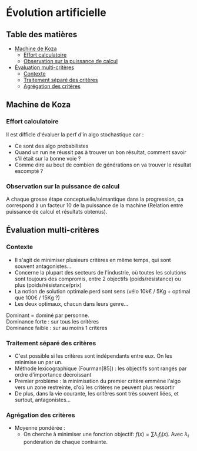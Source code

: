 # Évolution artificielle <!-- omit in toc -->

## Table des matières <!-- omit in toc -->

- [Machine de Koza](#machine-de-koza)
  - [Effort calculatoire](#effort-calculatoire)
  - [Observation sur la puissance de calcul](#observation-sur-la-puissance-de-calcul)
- [Évaluation multi-critères](#%C3%A9valuation-multi-crit%C3%A8res)
  - [Contexte](#contexte)
  - [Traitement séparé des critères](#traitement-s%C3%A9par%C3%A9-des-crit%C3%A8res)
  - [Agrégation des critères](#agr%C3%A9gation-des-crit%C3%A8res)

## Machine de Koza

### Effort calculatoire

Il est difficle d'évaluer la perf d'in algo stochastique car :

- Ce sont des algo probabilistes
- Quand un run ne réussit pas à trouver un bon résultat, comment savoir s'il était sur la bonne voie ?
- Comme dire au bout de combien de générations on va trouver le résultat escompté ?

### Observation sur la puissance de calcul

A chaque grosse étape conceptuelle/sémantique dans la progression, ça correspond à un facteur 10 de la puissance de la machine (Relation entre puissance de calcul et résultats obtenus).

## Évaluation multi-critères

### Contexte

- Il s'agit de minimiser plusieurs critères en même temps, qui sont souvent antagonistes...
- Concerne la plupart des secteurs de l'industrie, où toutes les solutions sont toujours des compromis, entre 2 objectifs (poids/résistance) ou plus (poids/résistance/prix)
- La notion de solution optimale perd sont sens (vélo 10k€ / 5Kg + optimal que 100€ / 15Kg ?)
- Les deux optimaux, chacun dans leurs genre...

Dominant = dominé par personne.  
Dominance forte : sur tous les critères  
Dominance faible : sur au moins 1 critères

### Traitement séparé des critères

- C'est possible si les critères sont indépendants entre eux.  On les minimise un par un.
- Méthode lexicographique (Fourman[85]) : les objectifs sont rangés par ordre d'importance décroissant
- Premier problème : la minimisation du premier critère emmène l'algo vers un zone restreinte, d'où les critères ne peuvent plus ressortir
- De plus, dans la vie courante, les critères sont très souvent liées, et surtout, antagonistes...

### Agrégation des critères

- Moyenne pondérée :
  - On cherche à minimiser une fonction objectif: $f(x) = \sum\lambda_if_i(x)$. Avec $\lambda_i$ pondération de chaque contrainte.